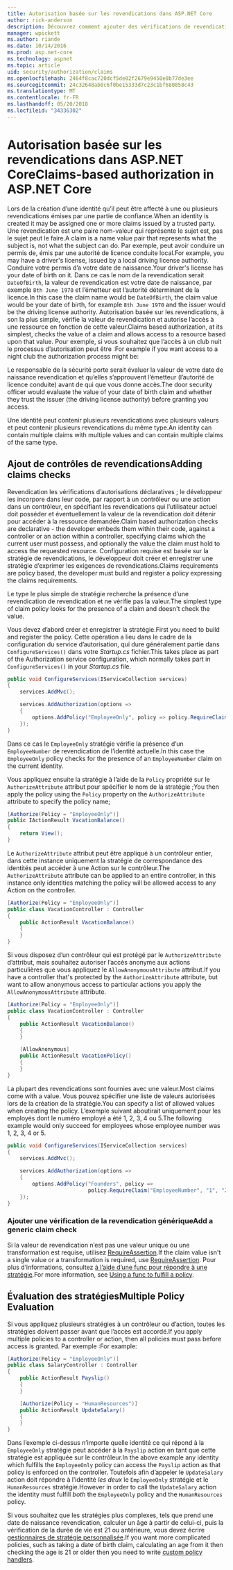 ```yaml
---
title: Autorisation basée sur les revendications dans ASP.NET Core
author: rick-anderson
description: Découvrez comment ajouter des vérifications de revendications d’autorisation dans une application ASP.NET Core.
manager: wpickett
ms.author: riande
ms.date: 10/14/2016
ms.prod: asp.net-core
ms.technology: aspnet
ms.topic: article
uid: security/authorization/claims
ms.openlocfilehash: 2464f8cac720dcf5de02f2679e9450e8b77de3ee
ms.sourcegitcommit: 24c32648ab0c6f0be15333d7c23c1bf680858c43
ms.translationtype: MT
ms.contentlocale: fr-FR
ms.lasthandoff: 05/20/2018
ms.locfileid: "34336302"
---
```

# <a name="claims-based-authorization-in-aspnet-core"></a><span data-ttu-id="669e4-103">Autorisation basée sur les revendications dans ASP.NET Core</span><span class="sxs-lookup"><span data-stu-id="669e4-103">Claims-based authorization in ASP.NET Core</span></span>

<a name="security-authorization-claims-based"></a>

<span data-ttu-id="669e4-104">Lors de la création d’une identité qu’il peut être affecté à une ou plusieurs revendications émises par une partie de confiance.</span><span class="sxs-lookup"><span data-stu-id="669e4-104">When an identity is created it may be assigned one or more claims issued by a trusted party.</span></span> <span data-ttu-id="669e4-105">Une revendication est une paire nom-valeur qui représente le sujet est, pas le sujet peut le faire.</span><span class="sxs-lookup"><span data-stu-id="669e4-105">A claim is a name value pair that represents what the subject is, not what the subject can do.</span></span> <span data-ttu-id="669e4-106">Par exemple, peut avoir conduire un permis de, émis par une autorité de licence conduite local.</span><span class="sxs-lookup"><span data-stu-id="669e4-106">For example, you may have a driver's license, issued by a local driving license authority.</span></span> <span data-ttu-id="669e4-107">Conduire votre permis d’a votre date de naissance.</span><span class="sxs-lookup"><span data-stu-id="669e4-107">Your driver's license has your date of birth on it.</span></span> <span data-ttu-id="669e4-108">Dans ce cas le nom de la revendication serait `DateOfBirth`, la valeur de revendication est votre date de naissance, par exemple `8th June 1970` et l’émetteur est l’autorité déterminant de la licence.</span><span class="sxs-lookup"><span data-stu-id="669e4-108">In this case the claim name would be `DateOfBirth`, the claim value would be your date of birth, for example `8th June 1970` and the issuer would be the driving license authority.</span></span> <span data-ttu-id="669e4-109">Autorisation basée sur les revendications, à son la plus simple, vérifie la valeur de revendication et autorise l’accès à une ressource en fonction de cette valeur.</span><span class="sxs-lookup"><span data-stu-id="669e4-109">Claims based authorization, at its simplest, checks the value of a claim and allows access to a resource based upon that value.</span></span> <span data-ttu-id="669e4-110">Pour exemple, si vous souhaitez que l’accès à un club nuit le processus d’autorisation peut être :</span><span class="sxs-lookup"><span data-stu-id="669e4-110">For example if you want access to a night club the authorization process might be:</span></span>

<span data-ttu-id="669e4-111">Le responsable de la sécurité porte serait évaluer la valeur de votre date de naissance revendication et qu’elles s’approuvent l’émetteur (l’autorité de licence conduite) avant de qui que vous donne accès.</span><span class="sxs-lookup"><span data-stu-id="669e4-111">The door security officer would evaluate the value of your date of birth claim and whether they trust the issuer (the driving license authority) before granting you access.</span></span>

<span data-ttu-id="669e4-112">Une identité peut contenir plusieurs revendications avec plusieurs valeurs et peut contenir plusieurs revendications du même type.</span><span class="sxs-lookup"><span data-stu-id="669e4-112">An identity can contain multiple claims with multiple values and can contain multiple claims of the same type.</span></span>

## <a name="adding-claims-checks"></a><span data-ttu-id="669e4-113">Ajout de contrôles de revendications</span><span class="sxs-lookup"><span data-stu-id="669e4-113">Adding claims checks</span></span>

<span data-ttu-id="669e4-114">Revendication les vérifications d’autorisations déclaratives ; le développeur les incorpore dans leur code, par rapport à un contrôleur ou une action dans un contrôleur, en spécifiant les revendications qui l’utilisateur actuel doit posséder et éventuellement la valeur de la revendication doit détenir pour accéder à la ressource demandée.</span><span class="sxs-lookup"><span data-stu-id="669e4-114">Claim based authorization checks are declarative - the developer embeds them within their code, against a controller or an action within a controller, specifying claims which the current user must possess, and optionally the value the claim must hold to access the requested resource.</span></span> <span data-ttu-id="669e4-115">Configuration requise est basée sur la stratégie de revendications, le développeur doit créer et enregistrer une stratégie d’exprimer les exigences de revendications.</span><span class="sxs-lookup"><span data-stu-id="669e4-115">Claims requirements are policy based, the developer must build and register a policy expressing the claims requirements.</span></span>

<span data-ttu-id="669e4-116">Le type le plus simple de stratégie recherche la présence d’une revendication de revendication et ne vérifie pas la valeur.</span><span class="sxs-lookup"><span data-stu-id="669e4-116">The simplest type of claim policy looks for the presence of a claim and doesn't check the value.</span></span>

<span data-ttu-id="669e4-117">Vous devez d’abord créer et enregistrer la stratégie.</span><span class="sxs-lookup"><span data-stu-id="669e4-117">First you need to build and register the policy.</span></span> <span data-ttu-id="669e4-118">Cette opération a lieu dans le cadre de la configuration du service d’autorisation, qui dure généralement partie dans `ConfigureServices()` dans votre *Startup.cs* fichier.</span><span class="sxs-lookup"><span data-stu-id="669e4-118">This takes place as part of the Authorization service configuration, which normally takes part in `ConfigureServices()` in your *Startup.cs* file.</span></span>

```csharp
public void ConfigureServices(IServiceCollection services)
{
    services.AddMvc();

    services.AddAuthorization(options =>
    {
        options.AddPolicy("EmployeeOnly", policy => policy.RequireClaim("EmployeeNumber"));
    });
}
```

<span data-ttu-id="669e4-119">Dans ce cas le `EmployeeOnly` stratégie vérifie la présence d’un `EmployeeNumber` de revendication de l’identité actuelle.</span><span class="sxs-lookup"><span data-stu-id="669e4-119">In this case the `EmployeeOnly` policy checks for the presence of an `EmployeeNumber` claim on the current identity.</span></span>

<span data-ttu-id="669e4-120">Vous appliquez ensuite la stratégie à l’aide de la `Policy` propriété sur le `AuthorizeAttribute` attribut pour spécifier le nom de la stratégie ;</span><span class="sxs-lookup"><span data-stu-id="669e4-120">You then apply the policy using the `Policy` property on the `AuthorizeAttribute` attribute to specify the policy name;</span></span>

```csharp
[Authorize(Policy = "EmployeeOnly")]
public IActionResult VacationBalance()
{
    return View();
}
```

<span data-ttu-id="669e4-121">Le `AuthorizeAttribute` attribut peut être appliqué à un contrôleur entier, dans cette instance uniquement la stratégie de correspondance des identités peut accéder à une Action sur le contrôleur.</span><span class="sxs-lookup"><span data-stu-id="669e4-121">The `AuthorizeAttribute` attribute can be applied to an entire controller, in this instance only identities matching the policy will be allowed access to any Action on the controller.</span></span>

```csharp
[Authorize(Policy = "EmployeeOnly")]
public class VacationController : Controller
{
    public ActionResult VacationBalance()
    {
    }
}
```

<span data-ttu-id="669e4-122">Si vous disposez d’un contrôleur qui est protégé par le `AuthorizeAttribute` d’attribut, mais souhaitez autoriser l’accès anonyme aux actions particulières que vous appliquez le `AllowAnonymousAttribute` attribut.</span><span class="sxs-lookup"><span data-stu-id="669e4-122">If you have a controller that's protected by the `AuthorizeAttribute` attribute, but want to allow anonymous access to particular actions you apply the `AllowAnonymousAttribute` attribute.</span></span>

```csharp
[Authorize(Policy = "EmployeeOnly")]
public class VacationController : Controller
{
    public ActionResult VacationBalance()
    {
    }

    [AllowAnonymous]
    public ActionResult VacationPolicy()
    {
    }
}
```

<span data-ttu-id="669e4-123">La plupart des revendications sont fournies avec une valeur.</span><span class="sxs-lookup"><span data-stu-id="669e4-123">Most claims come with a value.</span></span> <span data-ttu-id="669e4-124">Vous pouvez spécifier une liste de valeurs autorisées lors de la création de la stratégie.</span><span class="sxs-lookup"><span data-stu-id="669e4-124">You can specify a list of allowed values when creating the policy.</span></span> <span data-ttu-id="669e4-125">L’exemple suivant aboutirait uniquement pour les employés dont le numéro employé a été 1, 2, 3, 4 ou 5.</span><span class="sxs-lookup"><span data-stu-id="669e4-125">The following example would only succeed for employees whose employee number was 1, 2, 3, 4 or 5.</span></span>

```csharp
public void ConfigureServices(IServiceCollection services)
{
    services.AddMvc();

    services.AddAuthorization(options =>
    {
        options.AddPolicy("Founders", policy =>
                          policy.RequireClaim("EmployeeNumber", "1", "2", "3", "4", "5"));
    });
}
```

### <a name="add-a-generic-claim-check"></a><span data-ttu-id="669e4-126">Ajouter une vérification de la revendication générique</span><span class="sxs-lookup"><span data-stu-id="669e4-126">Add a generic claim check</span></span>

<span data-ttu-id="669e4-127">Si la valeur de revendication n’est pas une valeur unique ou une transformation est requise, utilisez [RequireAssertion](/dotnet/api/microsoft.aspnetcore.authorization.authorizationpolicybuilder.requireassertion).</span><span class="sxs-lookup"><span data-stu-id="669e4-127">If the claim value isn't a single value or a transformation is required, use [RequireAssertion](/dotnet/api/microsoft.aspnetcore.authorization.authorizationpolicybuilder.requireassertion).</span></span> <span data-ttu-id="669e4-128">Pour plus d’informations, consultez [à l’aide d’une func pour répondre à une stratégie](xref:security/authorization/policies#using-a-func-to-fulfill-a-policy).</span><span class="sxs-lookup"><span data-stu-id="669e4-128">For more information, see [Using a func to fulfill a policy](xref:security/authorization/policies#using-a-func-to-fulfill-a-policy).</span></span>

## <a name="multiple-policy-evaluation"></a><span data-ttu-id="669e4-129">Évaluation des stratégies</span><span class="sxs-lookup"><span data-stu-id="669e4-129">Multiple Policy Evaluation</span></span>

<span data-ttu-id="669e4-130">Si vous appliquez plusieurs stratégies à un contrôleur ou d’action, toutes les stratégies doivent passer avant que l’accès est accordé.</span><span class="sxs-lookup"><span data-stu-id="669e4-130">If you apply multiple policies to a controller or action, then all policies must pass before access is granted.</span></span> <span data-ttu-id="669e4-131">Par exemple :</span><span class="sxs-lookup"><span data-stu-id="669e4-131">For example:</span></span>

```csharp
[Authorize(Policy = "EmployeeOnly")]
public class SalaryController : Controller
{
    public ActionResult Payslip()
    {
    }

    [Authorize(Policy = "HumanResources")]
    public ActionResult UpdateSalary()
    {
    }
}
```

<span data-ttu-id="669e4-132">Dans l’exemple ci-dessus n’importe quelle identité ce qui répond à la `EmployeeOnly` stratégie peut accéder à la `Payslip` action en tant que cette stratégie est appliquée sur le contrôleur.</span><span class="sxs-lookup"><span data-stu-id="669e4-132">In the above example any identity which fulfills the `EmployeeOnly` policy can access the `Payslip` action as that policy is enforced on the controller.</span></span> <span data-ttu-id="669e4-133">Toutefois afin d’appeler le `UpdateSalary` action doit répondre à l’identité *les deux* le `EmployeeOnly` stratégie et le `HumanResources` stratégie.</span><span class="sxs-lookup"><span data-stu-id="669e4-133">However in order to call the `UpdateSalary` action the identity must fulfill *both* the `EmployeeOnly` policy and the `HumanResources` policy.</span></span>

<span data-ttu-id="669e4-134">Si vous souhaitez que les stratégies plus complexes, tels que prend une date de naissance revendication, calculer un âge à partir de celui-ci, puis la vérification de la durée de vie est 21 ou antérieure, vous devez écrire [gestionnaires de stratégie personnalisée](xref:security/authorization/policies).</span><span class="sxs-lookup"><span data-stu-id="669e4-134">If you want more complicated policies, such as taking a date of birth claim, calculating an age from it then checking the age is 21 or older then you need to write [custom policy handlers](xref:security/authorization/policies).</span></span>
